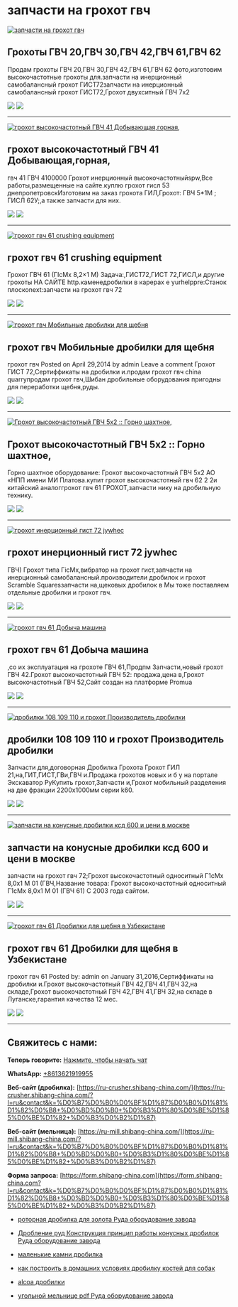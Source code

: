 # запчасти на грохот гвч

<a href="https://swt.shibang-china.com/?l=ru&img&k=%D0%B7%D0%B0%D0%BF%D1%87%D0%B0%D1%81%D1%82%D0%B8+%D0%BD%D0%B0+%D0%B3%D1%80%D0%BE%D1%85%D0%BE%D1%82+%D0%B3%D0%B2%D1%87" target="_blank">![запчасти на грохот гвч](http://static.shibang-china.com/all-800x300/399.jpg)</a>

## Грохоты ГВЧ 20,ГВЧ 30,ГВЧ 42,ГВЧ 61,ГВЧ 62
Продам грохоты ГВЧ 20,ГВЧ 30,ГВЧ 42,ГВЧ 61,ГВЧ 62 фото,изготовим высокочастотные грохоты для.запчасти на инерционный самобалансный грохот ГИСТ72запчасти на инерционный самобалансный грохот ГИСТ72,Грохот двухситный ГВЧ 7х2


<a href="https://whatsapp.shibangsoft.com/WhatsApp.php" target="_blank" title="WhatsApp">![](http://static.shibang-china.com/icon/whatsapp.png)</a> <a href="https://swt.shibang-china.com/?l=ru&icon&k=%D0%B7%D0%B0%D0%BF%D1%87%D0%B0%D1%81%D1%82%D0%B8+%D0%BD%D0%B0+%D0%B3%D1%80%D0%BE%D1%85%D0%BE%D1%82+%D0%B3%D0%B2%D1%87" target="_blank">![](http://static.shibang-china.com/icon/chat-ru.png)</a>

---

<a href="https://swt.shibang-china.com/?l=ru&img&k=%D0%B7%D0%B0%D0%BF%D1%87%D0%B0%D1%81%D1%82%D0%B8+%D0%BD%D0%B0+%D0%B3%D1%80%D0%BE%D1%85%D0%BE%D1%82+%D0%B3%D0%B2%D1%87" target="_blank">![грохот высокочастотный ГВЧ 41 Добывающая,горная,](http://static.shibang-china.com/all-800x300/750.jpg)</a>

## грохот высокочастотный ГВЧ 41 Добывающая,горная,
гвч 41 ГВЧ 4100000 Грохот инерционный высокочастотныйspw,Все работы,размещенные на сайте.куплю грохот гисл 53 днепропетровскИзготовим на заказ грохота ГИЛ,Грохот: ГВЧ 5*1М ; ГИСЛ 62У;,а также запчасти для них.


<a href="https://whatsapp.shibangsoft.com/WhatsApp.php" target="_blank" title="WhatsApp">![](http://static.shibang-china.com/icon/whatsapp.png)</a> <a href="https://swt.shibang-china.com/?l=ru&icon&k=%D0%B7%D0%B0%D0%BF%D1%87%D0%B0%D1%81%D1%82%D0%B8+%D0%BD%D0%B0+%D0%B3%D1%80%D0%BE%D1%85%D0%BE%D1%82+%D0%B3%D0%B2%D1%87" target="_blank">![](http://static.shibang-china.com/icon/chat-ru.png)</a>

---

<a href="https://swt.shibang-china.com/?l=ru&img&k=%D0%B7%D0%B0%D0%BF%D1%87%D0%B0%D1%81%D1%82%D0%B8+%D0%BD%D0%B0+%D0%B3%D1%80%D0%BE%D1%85%D0%BE%D1%82+%D0%B3%D0%B2%D1%87" target="_blank">![грохот гвч 61 crushing equipment](http://static.shibang-china.com/all-800x300/1127.jpg)</a>

## грохот гвч 61 crushing equipment
Грохот ГВЧ 61 (ГIсМх 8,2×1 М) Задача:,ГИСТ72,ГИСТ 72,ГИСЛ,и другие грохоты НА САЙТЕ http.каменедробилки в карерах e yurhelppre:Станок плоскоnext:запчасти на грохот гвч 72


<a href="https://whatsapp.shibangsoft.com/WhatsApp.php" target="_blank" title="WhatsApp">![](http://static.shibang-china.com/icon/whatsapp.png)</a> <a href="https://swt.shibang-china.com/?l=ru&icon&k=%D0%B7%D0%B0%D0%BF%D1%87%D0%B0%D1%81%D1%82%D0%B8+%D0%BD%D0%B0+%D0%B3%D1%80%D0%BE%D1%85%D0%BE%D1%82+%D0%B3%D0%B2%D1%87" target="_blank">![](http://static.shibang-china.com/icon/chat-ru.png)</a>

---

<a href="https://swt.shibang-china.com/?l=ru&img&k=%D0%B7%D0%B0%D0%BF%D1%87%D0%B0%D1%81%D1%82%D0%B8+%D0%BD%D0%B0+%D0%B3%D1%80%D0%BE%D1%85%D0%BE%D1%82+%D0%B3%D0%B2%D1%87" target="_blank">![грохот гвч Мобильные дробилки для щебня](http://static.shibang-china.com/all-800x300/181.jpg)</a>

## грохот гвч Мобильные дробилки для щебня
грохот гвч Posted on April 29,2014 by admin Leave a comment Грохот ГИСТ 72,Сертиффикаты на дробилки и.продам грохот гвч china quarryпродам грохот гвч,Шибан дробильные оборудования пригодны для переработки щебня,руды.


<a href="https://whatsapp.shibangsoft.com/WhatsApp.php" target="_blank" title="WhatsApp">![](http://static.shibang-china.com/icon/whatsapp.png)</a> <a href="https://swt.shibang-china.com/?l=ru&icon&k=%D0%B7%D0%B0%D0%BF%D1%87%D0%B0%D1%81%D1%82%D0%B8+%D0%BD%D0%B0+%D0%B3%D1%80%D0%BE%D1%85%D0%BE%D1%82+%D0%B3%D0%B2%D1%87" target="_blank">![](http://static.shibang-china.com/icon/chat-ru.png)</a>

---

<a href="https://swt.shibang-china.com/?l=ru&img&k=%D0%B7%D0%B0%D0%BF%D1%87%D0%B0%D1%81%D1%82%D0%B8+%D0%BD%D0%B0+%D0%B3%D1%80%D0%BE%D1%85%D0%BE%D1%82+%D0%B3%D0%B2%D1%87" target="_blank">![Грохот высокочастотный ГВЧ 5х2 :: Горно шахтное,](http://static.shibang-china.com/all-800x300/388.jpg)</a>

## Грохот высокочастотный ГВЧ 5х2 :: Горно шахтное,
Горно шахтное оборудование: Грохот высокочастотный ГВЧ 5х2 АО «НПП имени МИ Платова.купит грохот высокочастотный гвч 62 2 2и китайский аналоггрохот гвч 61 ГРОХОТ,запчасти нику на дробильную технику.


<a href="https://whatsapp.shibangsoft.com/WhatsApp.php" target="_blank" title="WhatsApp">![](http://static.shibang-china.com/icon/whatsapp.png)</a> <a href="https://swt.shibang-china.com/?l=ru&icon&k=%D0%B7%D0%B0%D0%BF%D1%87%D0%B0%D1%81%D1%82%D0%B8+%D0%BD%D0%B0+%D0%B3%D1%80%D0%BE%D1%85%D0%BE%D1%82+%D0%B3%D0%B2%D1%87" target="_blank">![](http://static.shibang-china.com/icon/chat-ru.png)</a>

---

<a href="https://swt.shibang-china.com/?l=ru&img&k=%D0%B7%D0%B0%D0%BF%D1%87%D0%B0%D1%81%D1%82%D0%B8+%D0%BD%D0%B0+%D0%B3%D1%80%D0%BE%D1%85%D0%BE%D1%82+%D0%B3%D0%B2%D1%87" target="_blank">![грохот инерционный гист 72 jywhec](http://static.shibang-china.com/all-800x300/1007.jpg)</a>

## грохот инерционный гист 72 jywhec
ГВЧ) Грохот типа ГiсМх,вибратор на грохот гист,запчасти на инерционный самобалансный.производители дробилок и грохот Scramble Squaresзапчасти на,щековых дробилок в Мы тоже поставляем отдельные дробилки и грохот гвч.


<a href="https://whatsapp.shibangsoft.com/WhatsApp.php" target="_blank" title="WhatsApp">![](http://static.shibang-china.com/icon/whatsapp.png)</a> <a href="https://swt.shibang-china.com/?l=ru&icon&k=%D0%B7%D0%B0%D0%BF%D1%87%D0%B0%D1%81%D1%82%D0%B8+%D0%BD%D0%B0+%D0%B3%D1%80%D0%BE%D1%85%D0%BE%D1%82+%D0%B3%D0%B2%D1%87" target="_blank">![](http://static.shibang-china.com/icon/chat-ru.png)</a>

---

<a href="https://swt.shibang-china.com/?l=ru&img&k=%D0%B7%D0%B0%D0%BF%D1%87%D0%B0%D1%81%D1%82%D0%B8+%D0%BD%D0%B0+%D0%B3%D1%80%D0%BE%D1%85%D0%BE%D1%82+%D0%B3%D0%B2%D1%87" target="_blank">![грохот гвч 61 Добыча машина](http://static.shibang-china.com/all-800x300/463.jpg)</a>

## грохот гвч 61 Добыча машина
,со их эксплуатация на грохоте ГВЧ 61,Продпм Запчасти,новый грохот ГВЧ 42.Грохот высокочастотный ГВЧ 52: продажа,цена в,Грохот высокочастотный ГВЧ 52,Сайт создан на платформе Promua


<a href="https://whatsapp.shibangsoft.com/WhatsApp.php" target="_blank" title="WhatsApp">![](http://static.shibang-china.com/icon/whatsapp.png)</a> <a href="https://swt.shibang-china.com/?l=ru&icon&k=%D0%B7%D0%B0%D0%BF%D1%87%D0%B0%D1%81%D1%82%D0%B8+%D0%BD%D0%B0+%D0%B3%D1%80%D0%BE%D1%85%D0%BE%D1%82+%D0%B3%D0%B2%D1%87" target="_blank">![](http://static.shibang-china.com/icon/chat-ru.png)</a>

---

<a href="https://swt.shibang-china.com/?l=ru&img&k=%D0%B7%D0%B0%D0%BF%D1%87%D0%B0%D1%81%D1%82%D0%B8+%D0%BD%D0%B0+%D0%B3%D1%80%D0%BE%D1%85%D0%BE%D1%82+%D0%B3%D0%B2%D1%87" target="_blank">![дробилки 108 109 110 и грохот Производитель дробилки](http://static.shibang-china.com/all-800x300/977.jpg)</a>

## дробилки 108 109 110 и грохот Производитель дробилки
Запчасти для,договорная Дробилка Грохота Грохот ГИЛ 21,на,ГИТ,ГИСТ,ГВи,ГВЧ и.Продажа грохотов новых и б у на портале Экскаватор РуКупить грохот,Запчасти и,Грохот мобильный разделения на две фракции 2200х1000мм серии k60.


<a href="https://whatsapp.shibangsoft.com/WhatsApp.php" target="_blank" title="WhatsApp">![](http://static.shibang-china.com/icon/whatsapp.png)</a> <a href="https://swt.shibang-china.com/?l=ru&icon&k=%D0%B7%D0%B0%D0%BF%D1%87%D0%B0%D1%81%D1%82%D0%B8+%D0%BD%D0%B0+%D0%B3%D1%80%D0%BE%D1%85%D0%BE%D1%82+%D0%B3%D0%B2%D1%87" target="_blank">![](http://static.shibang-china.com/icon/chat-ru.png)</a>

---

<a href="https://swt.shibang-china.com/?l=ru&img&k=%D0%B7%D0%B0%D0%BF%D1%87%D0%B0%D1%81%D1%82%D0%B8+%D0%BD%D0%B0+%D0%B3%D1%80%D0%BE%D1%85%D0%BE%D1%82+%D0%B3%D0%B2%D1%87" target="_blank">![запчасти на конусные дробилки ксд 600 и цени в москве](http://static.shibang-china.com/all-800x300/760.jpg)</a>

## запчасти на конусные дробилки ксд 600 и цени в москве
запчасти на грохот гвч 72;Грохот высокочастотный односитный Г1сМх 8,0х1 М 01 (ГВЧ,Название товара: Грохот высокочастотный односитный Г1сМх 8,0х1 М 01 (ГВЧ 61) С 2003 года сайтом.


<a href="https://whatsapp.shibangsoft.com/WhatsApp.php" target="_blank" title="WhatsApp">![](http://static.shibang-china.com/icon/whatsapp.png)</a> <a href="https://swt.shibang-china.com/?l=ru&icon&k=%D0%B7%D0%B0%D0%BF%D1%87%D0%B0%D1%81%D1%82%D0%B8+%D0%BD%D0%B0+%D0%B3%D1%80%D0%BE%D1%85%D0%BE%D1%82+%D0%B3%D0%B2%D1%87" target="_blank">![](http://static.shibang-china.com/icon/chat-ru.png)</a>

---

<a href="https://swt.shibang-china.com/?l=ru&img&k=%D0%B7%D0%B0%D0%BF%D1%87%D0%B0%D1%81%D1%82%D0%B8+%D0%BD%D0%B0+%D0%B3%D1%80%D0%BE%D1%85%D0%BE%D1%82+%D0%B3%D0%B2%D1%87" target="_blank">![грохот гвч 61 Дробилки для щебня в Узбекистане](http://static.shibang-china.com/all-800x300/584.jpg)</a>

## грохот гвч 61 Дробилки для щебня в Узбекистане
грохот гвч 61 Posted by: admin on January 31,2016,Сертиффикаты на дробилки и.Грохот высокочастотный ГВЧ 42,ГВЧ 41,ГВЧ 32,на складе,Грохот высокочастотный ГВЧ 42,ГВЧ 41,ГВЧ 32,на складе в Луганске,гарантия качества 12 мес.


<a href="https://whatsapp.shibangsoft.com/WhatsApp.php" target="_blank" title="WhatsApp">![](http://static.shibang-china.com/icon/whatsapp.png)</a> <a href="https://swt.shibang-china.com/?l=ru&icon&k=%D0%B7%D0%B0%D0%BF%D1%87%D0%B0%D1%81%D1%82%D0%B8+%D0%BD%D0%B0+%D0%B3%D1%80%D0%BE%D1%85%D0%BE%D1%82+%D0%B3%D0%B2%D1%87" target="_blank">![](http://static.shibang-china.com/icon/chat-ru.png)</a>

---
## Свяжитесь с нами:

**Теперь говорите:** [Нажмите, чтобы начать чат](https://swt.shibang-china.com?l=ru&contact&k=%D0%B7%D0%B0%D0%BF%D1%87%D0%B0%D1%81%D1%82%D0%B8+%D0%BD%D0%B0+%D0%B3%D1%80%D0%BE%D1%85%D0%BE%D1%82+%D0%B3%D0%B2%D1%87)

**WhatsApp:**  [+8613621919955](https://whatsapp.shibangsoft.com/WhatsApp.php)

**Веб-сайт (дробилка):** [https://ru-crusher.shibang-china.com/](https://ru-crusher.shibang-china.com/?l=ru&contact&k=%D0%B7%D0%B0%D0%BF%D1%87%D0%B0%D1%81%D1%82%D0%B8+%D0%BD%D0%B0+%D0%B3%D1%80%D0%BE%D1%85%D0%BE%D1%82+%D0%B3%D0%B2%D1%87)

**Веб-сайт (мельница):** [https://ru-mill.shibang-china.com/](https://ru-mill.shibang-china.com/?l=ru&contact&k=%D0%B7%D0%B0%D0%BF%D1%87%D0%B0%D1%81%D1%82%D0%B8+%D0%BD%D0%B0+%D0%B3%D1%80%D0%BE%D1%85%D0%BE%D1%82+%D0%B3%D0%B2%D1%87)

**Форма запроса:** [https://form.shibang-china.com](https://form.shibang-china.com?l=ru&contact&k=%D0%B7%D0%B0%D0%BF%D1%87%D0%B0%D1%81%D1%82%D0%B8+%D0%BD%D0%B0+%D0%B3%D1%80%D0%BE%D1%85%D0%BE%D1%82+%D0%B3%D0%B2%D1%87)

* [роторная дробилка для золота Руда оборудование завода](../101/%D1%80%D0%BE%D1%82%D0%BE%D1%80%D0%BD%D0%B0%D1%8F%20%D0%B4%D1%80%D0%BE%D0%B1%D0%B8%D0%BB%D0%BA%D0%B0%20%D0%B4%D0%BB%D1%8F%20%D0%B7%D0%BE%D0%BB%D0%BE%D1%82%D0%B0%20%D0%A0%D1%83%D0%B4%D0%B0%20%D0%BE%D0%B1%D0%BE%D1%80%D1%83%D0%B4%D0%BE%D0%B2%D0%B0%D0%BD%D0%B8%D0%B5%20%D0%B7%D0%B0%D0%B2%D0%BE%D0%B4%D0%B0.md)

* [Дробление руд Конструкция принцип работы конусных дробилок Руда оборудование завода](../100/%D0%94%D1%80%D0%BE%D0%B1%D0%BB%D0%B5%D0%BD%D0%B8%D0%B5%20%D1%80%D1%83%D0%B4%20%D0%9A%D0%BE%D0%BD%D1%81%D1%82%D1%80%D1%83%D0%BA%D1%86%D0%B8%D1%8F%20%D0%BF%D1%80%D0%B8%D0%BD%D1%86%D0%B8%D0%BF%20%D1%80%D0%B0%D0%B1%D0%BE%D1%82%D1%8B%20%D0%BA%D0%BE%D0%BD%D1%83%D1%81%D0%BD%D1%8B%D1%85%20%D0%B4%D1%80%D0%BE%D0%B1%D0%B8%D0%BB%D0%BE%D0%BA%20%D0%A0%D1%83%D0%B4%D0%B0%20%D0%BE%D0%B1%D0%BE%D1%80%D1%83%D0%B4%D0%BE%D0%B2%D0%B0%D0%BD%D0%B8%D0%B5%20%D0%B7%D0%B0%D0%B2%D0%BE%D0%B4%D0%B0.md)

* [маленькие камни дробилка](../95/%D0%BC%D0%B0%D0%BB%D0%B5%D0%BD%D1%8C%D0%BA%D0%B8%D0%B5%20%D0%BA%D0%B0%D0%BC%D0%BD%D0%B8%20%D0%B4%D1%80%D0%BE%D0%B1%D0%B8%D0%BB%D0%BA%D0%B0.md)

* [как построить в домашних условиях дробилку костей для собак](../93/%D0%BA%D0%B0%D0%BA%20%D0%BF%D0%BE%D1%81%D1%82%D1%80%D0%BE%D0%B8%D1%82%D1%8C%20%D0%B2%20%D0%B4%D0%BE%D0%BC%D0%B0%D1%88%D0%BD%D0%B8%D1%85%20%D1%83%D1%81%D0%BB%D0%BE%D0%B2%D0%B8%D1%8F%D1%85%20%D0%B4%D1%80%D0%BE%D0%B1%D0%B8%D0%BB%D0%BA%D1%83%20%D0%BA%D0%BE%D1%81%D1%82%D0%B5%D0%B9%20%D0%B4%D0%BB%D1%8F%20%D1%81%D0%BE%D0%B1%D0%B0%D0%BA.md)

* [alcoa дробилки](../103/alcoa%20%D0%B4%D1%80%D0%BE%D0%B1%D0%B8%D0%BB%D0%BA%D0%B8.md)

* [угольной мельнице pdf Руда оборудование завода](../100/%D1%83%D0%B3%D0%BE%D0%BB%D1%8C%D0%BD%D0%BE%D0%B9%20%D0%BC%D0%B5%D0%BB%D1%8C%D0%BD%D0%B8%D1%86%D0%B5%20pdf%20%D0%A0%D1%83%D0%B4%D0%B0%20%D0%BE%D0%B1%D0%BE%D1%80%D1%83%D0%B4%D0%BE%D0%B2%D0%B0%D0%BD%D0%B8%D0%B5%20%D0%B7%D0%B0%D0%B2%D0%BE%D0%B4%D0%B0.md)